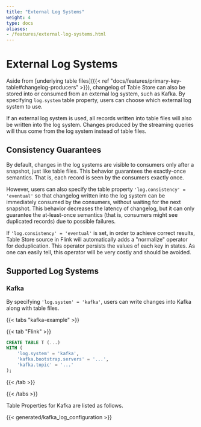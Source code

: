 ```yaml
---
title: "External Log Systems"
weight: 4
type: docs
aliases:
- /features/external-log-systems.html
---
```

<!--
Licensed to the Apache Software Foundation (ASF) under one
or more contributor license agreements.  See the NOTICE file
distributed with this work for additional information
regarding copyright ownership.  The ASF licenses this file
to you under the Apache License, Version 2.0 (the
"License"); you may not use this file except in compliance
with the License.  You may obtain a copy of the License at

  http://www.apache.org/licenses/LICENSE-2.0

Unless required by applicable law or agreed to in writing,
software distributed under the License is distributed on an
"AS IS" BASIS, WITHOUT WARRANTIES OR CONDITIONS OF ANY
KIND, either express or implied.  See the License for the
specific language governing permissions and limitations
under the License.
-->

# External Log Systems

Aside from [underlying table files]({{< ref "docs/features/primary-key-table#changelog-producers" >}}), changelog of Table Store can also be stored into or consumed from an external log system, such as Kafka. By specifying `log.system` table property, users can choose which external log system to use.

If an external log system is used, all records written into table files will also be written into the log system. Changes produced by the streaming queries will thus come from the log system instead of table files.

## Consistency Guarantees

By default, changes in the log systems are visible to consumers only after a snapshot, just like table files. This behavior guarantees the exactly-once semantics. That is, each record is seen by the consumers exactly once.

However, users can also specify the table property `'log.consistency' = 'eventual'` so that changelog written into the log system can be immediately consumed by the consumers, without waiting for the next snapshot. This behavior decreases the latency of changelog, but it can only guarantee the at-least-once semantics (that is, consumers might see duplicated records) due to possible failures.

If `'log.consistency' = 'eventual'` is set, in order to achieve correct results, Table Store source in Flink will automatically adds a "normalize" operator for deduplication. This operator persists the values of each key in states. As one can easily tell, this operator will be very costly and should be avoided.

## Supported Log Systems

### Kafka

By specifying `'log.system' = 'kafka'`, users can write changes into Kafka along with table files.

{{< tabs "kafka-example" >}}

{{< tab "Flink" >}}

```sql
CREATE TABLE T (...)
WITH (
    'log.system' = 'kafka',
    'kafka.bootstrap.servers' = '...',
    'kafka.topic' = '...'
);
```

{{< /tab >}}

{{< /tabs >}}

Table Properties for Kafka are listed as follows.

{{< generated/kafka_log_configuration >}}
